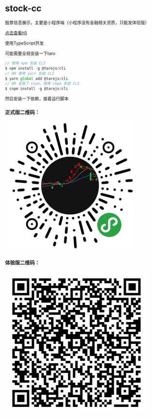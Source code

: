 # stock-cc
股票信息展示，主要是小程序端（小程序没有金融相关资质，只能发体验版）

[点击查看h5](https://yj0zhang.github.io/stock-cc/)

使用TypeScript开发

可能需要全局安装一下taro
```js
// 使用 npm 安装 CLI
$ npm install -g @tarojs/cli
// OR 使用 yarn 安装 CLI
$ yarn global add @tarojs/cli
// OR 安装了 cnpm，使用 cnpm 安装 CLI
$ cnpm install -g @tarojs/cli
```

然后安装一下依赖，接着运行脚本
### 正式版二维码：
![小程序二维码](./src/assets/gh_92f9e40e895f_430.jpg)

### 体验版二维码：
![体验版二维码](./src/assets/prepub.jpg)
